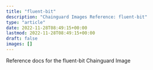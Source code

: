```yaml
---
title: "fluent-bit"
description: "Chainguard Images Reference: fluent-bit"
type: "article"
date: 2022-11-28T08:49:15+00:00
lastmod: 2022-11-28T08:49:15+00:00
draft: false
images: []
---
```


Reference docs for the fluent-bit Chainguard Image

